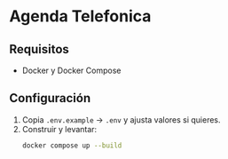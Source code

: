 # Agenda Telefonica

## Requisitos
- Docker y Docker Compose

## Configuración
1. Copia `.env.example` -> `.env` y ajusta valores si quieres.
2. Construir y levantar:
   ```bash
   docker compose up --build
